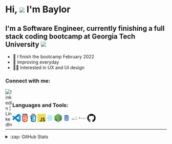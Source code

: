 # Hi, <img src="https://raw.githubusercontent.com/MartinHeinz/MartinHeinz/master/wave.gif" width="30px"> I'm Baylor

## I'm a Software Engineer, currently finishing a full stack coding bootcamp at Georgia Tech University [<img src="https://www.google.com/url?sa=i&url=https%3A%2F%2Ffreebiesupply.com%2Flogos%2Fgeorgia-tech-yellow-jackets-logo%2F&psig=AOvVaw0jgm48LykJlxxG2874BogF&ust=1639623280519000&source=images&cd=vfe&ved=0CAsQjRxqFwoTCICzouzm5PQCFQAAAAAdAAAAABAD" width="20"/>][course]
- 🥳 I finish the bootcamp February 2022 
- 📝 Improving everyday 
- 👨‍🎨 Interested in UX and UI design

### Connect with me:
[<img align="left" alt="linkedin | LinkedIn" width="22px" src="https://cdn.jsdelivr.net/npm/simple-icons@v3/icons/linkedin.svg" />][linkedin]

<br/>

### Languages and Tools:

<img align="left" alt="Visual Studio Code" width="26px" src="https://raw.githubusercontent.com/github/explore/80688e429a7d4ef2fca1e82350fe8e3517d3494d/topics/visual-studio-code/visual-studio-code.png" />
<img align="left" alt="HTML5" width="26px" src="https://raw.githubusercontent.com/github/explore/80688e429a7d4ef2fca1e82350fe8e3517d3494d/topics/html/html.png" />
<img align="left" alt="CSS3" width="26px" src="https://raw.githubusercontent.com/github/explore/80688e429a7d4ef2fca1e82350fe8e3517d3494d/topics/css/css.png" />
<img align="left" alt="JavaScript" width="26px" src="https://raw.githubusercontent.com/github/explore/80688e429a7d4ef2fca1e82350fe8e3517d3494d/topics/javascript/javascript.png" />
<img align="left" alt="React" width="26px" src="https://raw.githubusercontent.com/github/explore/80688e429a7d4ef2fca1e82350fe8e3517d3494d/topics/react/react.png" />
<img align="left" alt="Node.js" width="26px" src="https://raw.githubusercontent.com/github/explore/80688e429a7d4ef2fca1e82350fe8e3517d3494d/topics/nodejs/nodejs.png" />
<img align="left" alt="SQL" width="26px" src="https://raw.githubusercontent.com/github/explore/80688e429a7d4ef2fca1e82350fe8e3517d3494d/topics/sql/sql.png" />
<img align="left" alt="MySQL" width="26px" src="https://raw.githubusercontent.com/github/explore/80688e429a7d4ef2fca1e82350fe8e3517d3494d/topics/mysql/mysql.png" />
<img align="left" alt="MongoDB" width="26px" src="https://raw.githubusercontent.com/github/explore/80688e429a7d4ef2fca1e82350fe8e3517d3494d/topics/mongodb/mongodb.png" />
<img align="left" alt="GitHub" width="26px" src="https://raw.githubusercontent.com/github/explore/78df643247d429f6cc873026c0622819ad797942/topics/github/github.png" />

<br />
<br />

---

<details>
  <summary>:zap: GitHub Stats</summary>

  <img align="left" alt="codeSTACKr's GitHub Stats" src="https://github-readme-stats.codestackr.vercel.app/api?baylorhinshaw=codeSTACKr&show_icons=true&hide_border=true" />

</details>

[course]: https://bootcamp.pe.gatech.edu/coding/landing-ftpt/?s=Google-Unbranded&pkw=%2Bweb%20%2Bdevelop&pcrid=476837252141&pmt=b&utm_source=google&utm_medium=cpc&utm_campaign=GGL%7CGeorgia-Tech%7CSEM%7CCODING%7C-%7COFL%7CTIER-1%7CALL%7CNBD-G%7CBMM%7CPrimary%7CGeneral&utm_term=%2Bweb%20%2Bdevelop&s=google&k=%2Bweb%20%2Bdevelop&utm_adgroupid=116398781950&utm_locationphysicalms=9010941&utm_matchtype=b&utm_network=g&utm_device=c&utm_content=476837252141&utm_placement=&gclid=Cj0KCQiAnuGNBhCPARIsACbnLzo1dDnFT5ZKXQjUuX_x-P9K8fAGthO1dkikFGDMZ9Vqu3ILXOyoTyYaAjz3EALw_wcB&gclsrc=aw.ds
[linkedin]: https://www.linkedin.com/in/baylorhinshaw/
